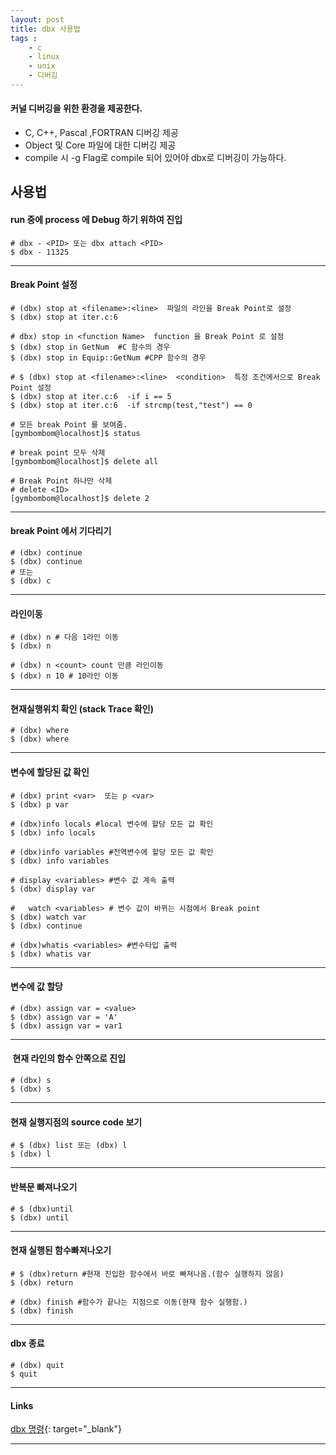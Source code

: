 ```yaml
---
layout: post
title: dbx 사용법
tags :
    - c
    - linux
    - unix
    - 디버깅
---
```


#### 커널 디버깅을 위한 환경을 제공한다.<br>
* C, C++, Pascal ,FORTRAN  디버깅 제공<br>
* Object 및 Core 파일에 대한 디버깅 제공<br>
* compile 시 -g Flag로 compile 되어 있어야 dbx로 디버깅이 가능하다.<br>

## 사용법

#### run 중에  process 에 Debug 하기 위하여 진입
```shell
# dbx - <PID> 또는 dbx attach <PID>
$ dbx - 11325
```
---

#### Break Point 설정
```shell
# (dbx) stop at <filename>:<line>  파일의 라인을 Break Point로 설정
$ (dbx) stop at iter.c:6

# dbx) stop in <function Name>  function 을 Break Point 로 설정
$ (dbx) stop in GetNum  #C 함수의 경우
$ (dbx) stop in Equip::GetNum #CPP 함수의 경우

# $ (dbx) stop at <filename>:<line>  <condition>  특정 조건에서으로 Break Point 설정
$ (dbx) stop at iter.c:6  -if i == 5
$ (dbx) stop at iter.c:6  -if strcmp(test,"test") == 0

# 모든 break Point 를 보여줌.
[gymbombom@localhost]$ status

# break point 모두 삭제
[gymbombom@localhost]$ delete all

# Break Point 하나만 삭제 
# delete <ID>
[gymbombom@localhost]$ delete 2

``` 
---

#### break Point 에서 기다리기
```shell
# (dbx) continue
$ (dbx) continue
# 또는
$ (dbx) c
```
---

#### 라인이동
```shell
# (dbx) n # 다음 1라인 이동
$ (dbx) n

# (dbx) n <count> count 만큼 라인이동
$ (dbx) n 10 # 10라인 이동
```
---

#### 현재실행위치 확인 (stack Trace 확인)
```shell
# (dbx) where
$ (dbx) where
```
---

#### 변수에 할당된 값 확인 
```shell
# (dbx) print <var>  또는 p <var>
$ (dbx) p var

# (dbx)info locals #local 변수에 할당 모든 값 확인
$ (dbx) info locals

# (dbx)info variables #전역변수에 할당 모든 값 확인
$ (dbx) info variables

# display <variables> #변수 값 계속 출력
$ (dbx) display var

#   watch <variables> # 변수 값이 바뀌는 시점에서 Break point 
$ (dbx) watch var
$ (dbx) continue

# (dbx)whatis <variables> #변수타입 출력
$ (dbx) whatis var
```
---

#### 변수에 값 할당
```shell
# (dbx) assign var = <value>
$ (dbx) assign var = 'A'
$ (dbx) assign var = var1
```
---

####  현재 라인의 함수 안쪽으로 진입
 ```shell
 # (dbx) s
 $ (dbx) s
 ```
---

#### 현재 실행지점의 source code 보기
 ```shell
 # $ (dbx) list 또는 (dbx) l
 $ (dbx) l
 ```
---

#### 반복문 빠져나오기 
```shell
# $ (dbx)until 
$ (dbx) until
```
---

#### 현재 실행된 함수빠져나오기
```shell
# $ (dbx)return #현재 진입한 함수에서 바로 빠져나옴.(함수 실행하지 않음)
$ (dbx) return

# (dbx) finish #함수가 끝나는 지점으로 이동(현재 함수 실행함.)
$ (dbx) finish
```
---

#### dbx 종료
```shell
# (dbx) quit
$ quit
```
---

#### Links
[dbx 명령](https://www.ibm.com/docs/ko/aix/7.2?topic=d-dbx-command){: target="_blank"} 

---

